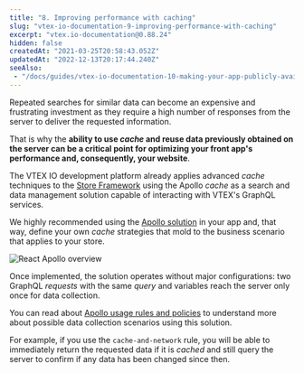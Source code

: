```yaml
---
title: "8. Improving performance with caching"
slug: "vtex-io-documentation-9-improving-performance-with-caching"
excerpt: "vtex.io-documentation@0.88.24"
hidden: false
createdAt: "2021-03-25T20:58:43.052Z"
updatedAt: "2022-12-13T20:17:44.240Z"
seeAlso:
 - "/docs/guides/vtex-io-documentation-10-making-your-app-publicly-available"
---
```


Repeated searches for similar data can become an expensive and frustrating investment as they require a high number of responses from the server to deliver the requested information.

That is why the **ability to use *cache* and reuse data previously obtained on the server can be a critical point for optimizing your front app's performance and, consequently, your website**.

The VTEX IO development platform already applies advanced *cache* techniques to the [Store Framework](https://developers.vtex.com/vtex-developer-docs/docs/getting-started-3) using the Apollo *cache* as a search and data management solution capable of interacting with VTEX's GraphQL services.

We highly recommended using the [Apollo solution](https://www.apollographql.com/docs/react/caching/cache-configuration/) in your app and, that way, define your own *cache* strategies that mold to the business scenario that applies to your store.

![React Apollo overview](https://raw.githubusercontent.com/vtexdocs/dev-portal-content/main/images/vtex-io-documentation-9-improving-performance-with-caching-0.jpeg)

Once implemented, the solution operates without major configurations: two GraphQL *requests* with the same *query* and variables reach the server only once for data collection.

You can read about [Apollo usage rules and policies](https://medium.com/@galen.corey/understanding-apollo-fetch-policies-705b5ad71980) to understand more about possible data collection scenarios using this solution.

For example, if you use the `cache-and-network` rule, you will be able to immediately return the requested data if it is *cached* and still query the server to confirm if any data has been changed since then.
